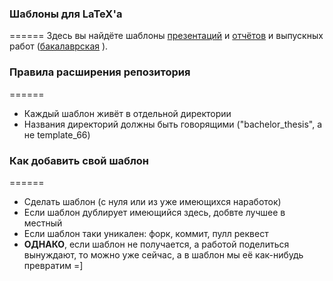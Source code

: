 ### Шаблоны для LaTeX'a
======
Здесь вы найдёте шаблоны [презентаций](https://github.com/ejiek/latex_templates/tree/master/presentation) и [отчётов](https://github.com/ejiek/latex_templates/tree/master/report) и выпускных работ ([бакалаврская](https://github.com/ejiek/latex_templates/tree/master/bachelor_thesis) ).


### Правила расширения репозитория
======

* Каждый шаблон живёт в отдельной директории
* Названия директорий должны быть говорящими ("bachelor_thesis", а не template_66)

### Как добавить свой шаблон
======

* Сделать шаблон (с нуля или из уже имеющихся наработок)
* Если шаблон дублирует имеющийся здесь, добвте лучшее в местный
* Если шаблон таки уникален: форк, коммит, пулл реквест
* **ОДНАКО**, если шаблон не получается, а работой поделиться вынуждают, то можно уже сейчас, а в шаблон мы её как-нибудь превратим =]
